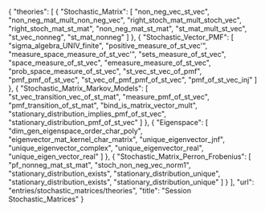 {
    "theories": [
        {
            "Stochastic_Matrix": [
                "non_neg_vec_st_vec",
                "non_neg_mat_mult_non_neg_vec",
                "right_stoch_mat_mult_stoch_vec",
                "right_stoch_mat_st_mat",
                "non_neg_mat_st_mat",
                "st_mat_mult_st_vec",
                "st_vec_nonneg",
                "st_mat_nonneg"
            ]
        },
        {
            "Stochastic_Vector_PMF": [
                "sigma_algebra_UNIV_finite",
                "positive_measure_of_st_vec'",
                "measure_space_measure_of_st_vec'",
                "sets_measure_of_st_vec",
                "space_measure_of_st_vec",
                "emeasure_measure_of_st_vec",
                "prob_space_measure_of_st_vec",
                "st_vec_st_vec_of_pmf",
                "pmf_pmf_of_st_vec",
                "st_vec_of_pmf_pmf_of_st_vec",
                "pmf_of_st_vec_inj"
            ]
        },
        {
            "Stochastic_Matrix_Markov_Models": [
                "st_vec_transition_vec_of_st_mat",
                "measure_pmf_of_st_vec",
                "pmf_transition_of_st_mat",
                "bind_is_matrix_vector_mult",
                "stationary_distribution_implies_pmf_of_st_vec",
                "stationary_distribution_pmf_of_st_vec"
            ]
        },
        {
            "Eigenspace": [
                "dim_gen_eigenspace_order_char_poly",
                "eigenvector_mat_kernel_char_matrix",
                "unique_eigenvector_jnf",
                "unique_eigenvector_complex",
                "unique_eigenvector_real",
                "unique_eigen_vector_real"
            ]
        },
        {
            "Stochastic_Matrix_Perron_Frobenius": [
                "pf_nonneg_mat_st_mat",
                "stoch_non_neg_vec_norm1",
                "stationary_distribution_exists",
                "stationary_distribution_unique",
                "stationary_distribution_exists",
                "stationary_distribution_unique"
            ]
        }
    ],
    "url": "entries/stochastic_matrices/theories",
    "title": "Session Stochastic_Matrices"
}